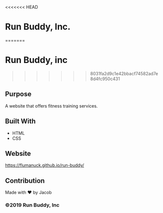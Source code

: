 <<<<<<< HEAD
# Run Buddy, Inc.
=======
# Run Buddy, inc
>>>>>>> 8031fa2d9c1e42bbacf74582ad7e8d4fc950c431

## Purpose
A website that offers fitness training services. 

## Built With
* HTML
* CSS

## Website
https://flumanuck.github.io/run-buddy/

## Contribution
Made with ❤️ by Jacob

### ©️2019 Run Buddy, Inc 
